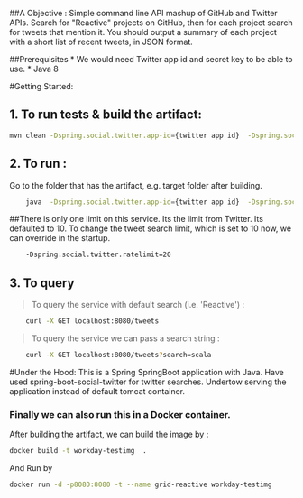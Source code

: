 ##A Objective : 
Simple command line API mashup of GitHub and Twitter APIs. Search for "Reactive" projects on GitHub, then for each project search for tweets that mention it. You should output a summary of each project with a short list of recent tweets, in JSON format.

##Prerequisites
    * We would need Twitter app id and secret key to be able to use.
    * Java 8  

#Getting Started: 
## 1. To run tests & build the artifact: 
```sh
mvn clean -Dspring.social.twitter.app-id={twitter app id}  -Dspring.social.twitter.app-secret={twitter secret} package
```
## 2. To run : 
Go to the folder that has the artifact, e.g. target folder after building.
```sh
    java  -Dspring.social.twitter.app-id={twitter app id}  -Dspring.social.twitter.app-secret={twitter secret}  -jar grid-reactive.jar
``` 
##There is only one limit on this service. 
Its the limit from Twitter.  Its defaulted to 10. To change the tweet search limit, which is set to 10 now, we can override in the startup.

```sh
    -Dspring.social.twitter.ratelimit=20
```

## 3. To query
> To query the service with default search (i.e. 'Reactive') : 
```sh
    curl -X GET localhost:8080/tweets
```
> To query the service we can pass a search string : 
```sh
    curl -X GET localhost:8080/tweets?search=scala
```
    
#Under the Hood:
This is a Spring SpringBoot application with Java. 
Have used spring-boot-social-twitter for twitter searches.
Undertow serving the application instead of default tomcat container.
  
  
### Finally we can also run this in a Docker container.
After building the artifact, we can build the image by : 
 ```sh
docker build -t workday-testimg  . 
 ``` 
And Run by  
```sh
docker run -d -p8080:8080 -t --name grid-reactive workday-testimg 
 ```  